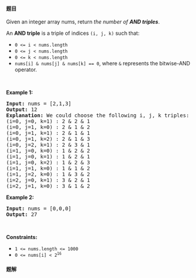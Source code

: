 #### 题目
<p>Given an integer array nums, return <em>the number of <strong>AND triples</strong></em>.</p>

<p>An <strong>AND triple</strong> is a triple of indices <code>(i, j, k)</code> such that:</p>

<ul>
	<li><code>0 &lt;= i &lt; nums.length</code></li>
	<li><code>0 &lt;= j &lt; nums.length</code></li>
	<li><code>0 &lt;= k &lt; nums.length</code></li>
	<li><code>nums[i] &amp; nums[j] &amp; nums[k] == 0</code>, where <code>&amp;</code> represents the bitwise-AND operator.</li>
</ul>

<p>&nbsp;</p>
<p><strong class="example">Example 1:</strong></p>

<pre>
<strong>Input:</strong> nums = [2,1,3]
<strong>Output:</strong> 12
<strong>Explanation:</strong> We could choose the following i, j, k triples:
(i=0, j=0, k=1) : 2 &amp; 2 &amp; 1
(i=0, j=1, k=0) : 2 &amp; 1 &amp; 2
(i=0, j=1, k=1) : 2 &amp; 1 &amp; 1
(i=0, j=1, k=2) : 2 &amp; 1 &amp; 3
(i=0, j=2, k=1) : 2 &amp; 3 &amp; 1
(i=1, j=0, k=0) : 1 &amp; 2 &amp; 2
(i=1, j=0, k=1) : 1 &amp; 2 &amp; 1
(i=1, j=0, k=2) : 1 &amp; 2 &amp; 3
(i=1, j=1, k=0) : 1 &amp; 1 &amp; 2
(i=1, j=2, k=0) : 1 &amp; 3 &amp; 2
(i=2, j=0, k=1) : 3 &amp; 2 &amp; 1
(i=2, j=1, k=0) : 3 &amp; 1 &amp; 2
</pre>

<p><strong class="example">Example 2:</strong></p>

<pre>
<strong>Input:</strong> nums = [0,0,0]
<strong>Output:</strong> 27
</pre>

<p>&nbsp;</p>
<p><strong>Constraints:</strong></p>

<ul>
	<li><code>1 &lt;= nums.length &lt;= 1000</code></li>
	<li><code>0 &lt;= nums[i] &lt; 2<sup>16</sup></code></li>
</ul>


 #### 题解